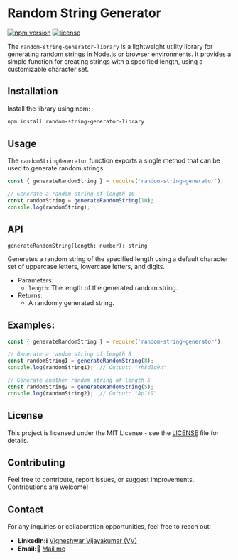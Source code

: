 # Random String Generator

[![npm version](https://img.shields.io/npm/v/random-string-generator.svg)](https://www.npmjs.com/package/random-string-generator-library)
[![license](https://img.shields.io/npm/l/random-string-generator.svg)](https://github.com/vigneshwarvj/random-string-generator-library-npm/blob/main/LICENSE)

The `random-string-generator-library` is a lightweight utility library for generating random strings in Node.js or browser environments. It provides a simple function for creating strings with a specified length, using a customizable character set.

## Installation

Install the library using npm:

```bash
npm install random-string-generator-library
```

## Usage
The `randomStringGenerator` function exports a single method that can be used to generate random strings.
```javascript
const { generateRandomString } = require('random-string-generator');

// Generate a random string of length 10
const randomString = generateRandomString(10);
console.log(randomString);
```

## API
`generateRandomString(length: number): string`

Generates a random string of the specified length using a default character set of uppercase letters, lowercase letters, and digits.

- Parameters:
    - `length`: The length of the generated random string.
- Returns:
    - A randomly generated string.

## Examples:
```javascript
const { generateRandomString } = require('random-string-generator');

// Generate a random string of length 8
const randomString1 = generateRandomString(8);
console.log(randomString1);  // Output: "Yh8d3g9n"

// Generate another random string of length 5
const randomString2 = generateRandomString(5);
console.log(randomString2);  // Output: "Ap1i9"
```

## License
This project is licensed under the MIT License - see the [LICENSE](https://github.com/vigneshwarvj/random-string-generator-library-npm#readme) file for details.

## Contributing

Feel free to contribute, report issues, or suggest improvements. Contributions are welcome!

## Contact

For any inquiries or collaboration opportunities, feel free to reach out:

- **LinkedIn:ℹ️** [Vigneshwar Vijayakumar (VV)](https://in.linkedin.com/in/vigneshwar-vijayakumar-58583724b)
- **Email:📧** [Mail me](mailto:vigneshwarjosephite@gmail.com)
